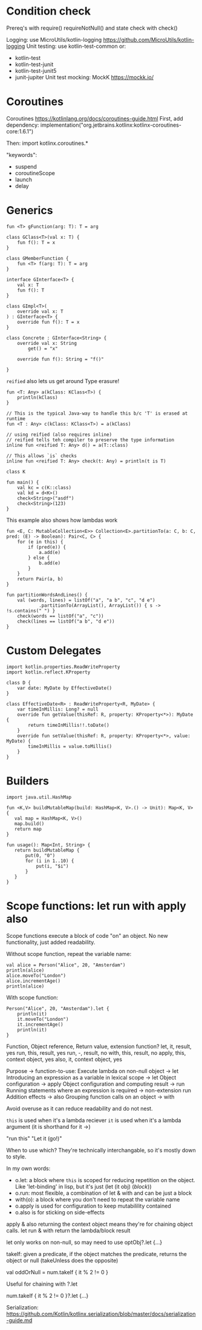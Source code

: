 
# Condition check
Prereq's with require() requireNotNull() and state check with check()

Logging: use MicroUtils/kotlin-logging https://github.com/MicroUtils/kotlin-logging
Unit testing: use kotlin-test-common
or:
- kotlin-test
- kotlin-test-junit
- kotlin-test-junit5
- junit-jupiter
Unit test mocking: MockK https://mockk.io/

# Coroutines

Coroutines https://kotlinlang.org/docs/coroutines-guide.html
First, add dependency:
    implementation("org.jetbrains.kotlinx:kotlinx-coroutines-core:1.6.1")

Then:
    import kotlinx.coroutines.*

"keywords":
- suspend
- coroutineScope
- launch
- delay

# Generics

```
fun <T> gFunction(arg: T): T = arg

class GClass<T>(val x: T) {
    fun f(): T = x
}

class GMemberFunction {
    fun <T> f(arg: T): T = arg
}

interface GInterface<T> {
    val x: T
    fun f(): T
}

class GImpl<T>(
    override val x: T
) : GInterface<T> {
    override fun f(): T = x
}

class Concrete : GInterface<String> {
    override val x: String
        get() = "x"

    override fun f(): String = "f()"

}
```

`reified` also lets us get around Type erasure!

```
fun <T: Any> a(kClass: KClass<T>) {
    println(kClass)
}

// This is the typical Java-way to handle this b/c 'T' is erased at runtime
fun <T : Any> c(kClass: KClass<T>) = a(kClass)

// using reified (also requires inline)
// reified tells teh compiler to preserve the type information
inline fun <reified T: Any> d() = a(T::class)

// This allows `is` checks
inline fun <reified T: Any> check(t: Any) = println(t is T)

class K

fun main() {
    val kc = c(K::class)
    val kd = d<K>()
    check<String>("asdf")
    check<String>(123)
}
```

This example also shows how lambdas work

```
fun <E, C: MutableCollection<E>> Collection<E>.partitionTo(a: C, b: C, pred: (E) -> Boolean): Pair<C, C> {
    for (e in this) {
        if (pred(e)) {
            a.add(e)
        } else {
            b.add(e)
        }
    }
    return Pair(a, b)
}

fun partitionWordsAndLines() {
    val (words, lines) = listOf("a", "a b", "c", "d e")
            .partitionTo(ArrayList(), ArrayList()) { s -> !s.contains(" ") }
    check(words == listOf("a", "c"))
    check(lines == listOf("a b", "d e"))
}
```

# Custom Delegates

```
import kotlin.properties.ReadWriteProperty
import kotlin.reflect.KProperty

class D {
    var date: MyDate by EffectiveDate()
}

class EffectiveDate<R> : ReadWriteProperty<R, MyDate> {
    var timeInMillis: Long? = null
    override fun getValue(thisRef: R, property: KProperty<*>): MyDate {
        return timeInMillis!!.toDate()
    }
    override fun setValue(thisRef: R, property: KProperty<*>, value: MyDate) {
        timeInMillis = value.toMillis()
    }
}
```

# Builders

 ```
import java.util.HashMap

fun <K,V> buildMutableMap(build: HashMap<K, V>.() -> Unit): Map<K, V> {
    val map = HashMap<K, V>()
    map.build()
    return map
}

fun usage(): Map<Int, String> {
    return buildMutableMap {
        put(0, "0")
        for (i in 1..10) {
            put(i, "$i")
        }
    }
}
```

# Scope functions: let run with apply also

Scope functions execute a block of code "on" an object. No new functionality, just added readability.

Without scope function, repeat the variable name:
```
val alice = Person("Alice", 20, "Amsterdam")
println(alice)
alice.moveTo("London")
alice.incrementAge()
println(alice)
```

With scope function:
```
Person("Alice", 20, "Amsterdam").let {
    println(it)
    it.moveTo("London")
    it.incrementAge()
    println(it)
}
```

Function, Object reference, Return value, extension function?
let, it, result, yes
run, this, result, yes
run, -, result, no
with, this, result, no
apply, this, context object, yes
also, it, context object, yes

Purpose -> function-to-use:
Execute lambda on non-null object -> let
Introducing an expression as a variable in lexical scope -> let
Object configuration -> apply
Object configuration and computing result -> run
Running statements where an expression is required -> non-extension run
Addition effects -> also
Grouping function calls on an object -> with

Avoid overuse as it can reduce readability and do not nest.

`this` is used when it's a lambda reciever
`it` is used when it's a lambda argument (it is shorthand for it ->)

"run this"
"Let it (go!)"

When to use which? They're technically interchangable, so it's mostly down to style.

In my own words:
- o.let: a block where `this` is scoped for reducing repetition on the object.
    Like 'let-binding' in lisp, but it's just (let (it obj) (*block*))
- o.run: most flexible, a combination of let & with and can be just a block
- with(o): a block where you don't need to repeat the variable name
- o.apply is used for configuration to keep mutabilility contained
- o.also is for sticking on side-effects

apply & also returning the context object means they're for chaining object calls.
let run & with return the lambda/block result

let only works on non-null, so may need to use optObj?.let {...}


takeIf: given a predicate, if the object matches the predicate, returns the object or null (takeUnless does the opposite)

val oddOrNull = num.takeIf { it % 2 != 0 }

Useful for chaining with ?.let

num.takeIf { it % 2 != 0 }?.let {...}

Serialization: https://github.com/Kotlin/kotlinx.serialization/blob/master/docs/serialization-guide.md

